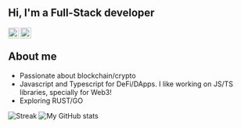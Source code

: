 ## Hi, I'm a Full-Stack developer

<a href="https://t.me/saadjhk">
  <img align="left" alt="Telegram" width="22px" src="https://camo.githubusercontent.com/5c1975da7d9ab735ceb71c57b6c7e48ff3e08ca4/68747470733a2f2f6564656e742e6769746875622e696f2f537570657254696e7949636f6e732f696d616765732f7376672f74656c656772616d2e737667">
</a>

<a href="https://www.linkedin.com/in/saadjhk/">
  <img align="left" alt="LinkedIN" width="22px" src="https://raw.githubusercontent.com/peterthehan/peterthehan/master/assets/linkedin.svg" />
</a>

</br>

## About me
- Passionate about blockchain/crypto
- Javascript and Typescript for DeFi/DApps. I like working on JS/TS libraries, specially for Web3! 
- Exploring RUST/GO

![Streak](https://streak-stats.demolab.com/?user=saadjhk)
![My GitHub stats](https://github-readme-stats.vercel.app/api?username=saadjhk)
